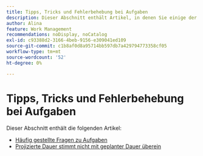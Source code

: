 ```yaml
---
title: Tipps, Tricks und Fehlerbehebung bei Aufgaben
description: Dieser Abschnitt enthält Artikel, in denen Sie einige der am häufigsten gestellten Fragen beantworten oder gängige Fehler bei der Arbeit mit Aufgaben in Adobe Workfront beheben können.
author: Alina
feature: Work Management
recommendations: noDisplay, noCatalog
exl-id: c93388d2-3166-4beb-9156-e309041ed109
source-git-commit: c1b8af0d8a95714bb597db7a429794773358cf05
workflow-type: tm+mt
source-wordcount: '52'
ht-degree: 0%

---
```


# Tipps, Tricks und Fehlerbehebung bei Aufgaben

Dieser Abschnitt enthält die folgenden Artikel:

* [Häufig gestellte Fragen zu Aufgaben](../../../manage-work/tasks/tips-tricks-and-troubleshooting/tasks-faqs.md)
* [Projizierte Dauer stimmt nicht mit geplanter Dauer überein](../../../manage-work/tasks/tips-tricks-and-troubleshooting/projected-and-planned-durations-dont-match.md)
